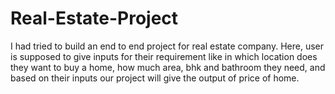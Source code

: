 # Real-Estate-Project
I had tried to build an end to end project for real estate company. Here, user is supposed to give inputs for their requirement like in which location does they want to buy a home, how much area, bhk and bathroom they need, and based on their inputs our project will give the output of price of home.
